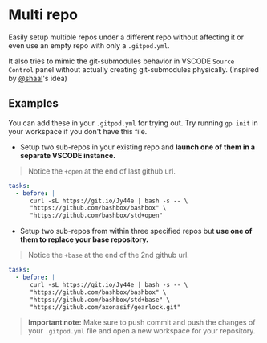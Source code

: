 # Multi repo

Easily setup multiple repos under a different repo without affecting it or even use an empty repo with only a `.gitpod.yml`.

It also tries to mimic the git-submodules behavior in VSCODE `Source Control` panel without actually creating git-submodules physically. (Inspired by [@shaal](https://github.com/shaal)'s idea)

## Examples

You can add these in your `.gitpod.yml` for trying out. Try running `gp init` in your workspace if you don't have this file.

- Setup two sub-repos in your existing repo and **launch one of them in a separate VSCODE instance.**
> Notice the `+open` at the end of last github url.

```yml
tasks:
  - before: |
      curl -sL https://git.io/Jy44e | bash -s -- \
      "https://github.com/bashbox/bashbox" \
      "https://github.com/bashbox/std+open"
```

- Setup two sub-repos from within three specified repos but **use one of them to replace your base repository.**
> Notice the `+base` at the end of the 2nd github url.

```yml
tasks:
  - before: |
      curl -sL https://git.io/Jy44e | bash -s -- \
      "https://github.com/bashbox/bashbox" \
      "https://github.com/bashbox/std+base" \
      "https://github.com/axonasif/gearlock.git"
```

> **Important note:** Make sure to push commit and push the changes of your `.gitpod.yml` file and open a new workspace for your repository. 
